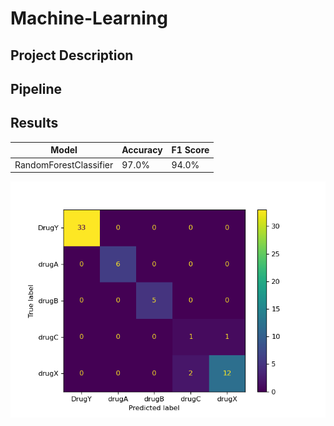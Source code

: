 # Machine-Learning

## Project Description

## Pipeline

## Results

| Model                  | Accuracy | F1 Score |
| ---------------------- | -------- | -------- |
| RandomForestClassifier | 97.0%    | 94.0%    |

![CM](./Results/model_results.png)
